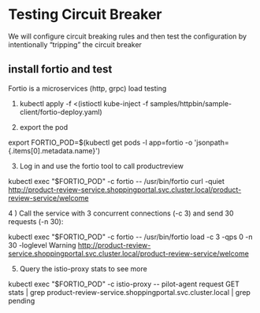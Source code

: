 # Testing Circuit Breaker

We will configure circuit breaking rules and then test the configuration by intentionally “tripping” the circuit breaker

## install fortio and test

Fortio is a microservices (http, grpc) load testing 

1) kubectl apply -f <(istioctl kube-inject -f samples/httpbin/sample-client/fortio-deploy.yaml)

2) export the pod 
 
export FORTIO_POD=$(kubectl get pods -l app=fortio -o 'jsonpath={.items[0].metadata.name}')

3) Log in and use the fortio tool to call productreview

kubectl exec "$FORTIO_POD" -c fortio -- /usr/bin/fortio curl -quiet http://product-review-service.shoppingportal.svc.cluster.local/product-review-service/welcome

4 ) Call the service with 3 concurrent connections (-c 3) and send 30 requests (-n 30):

kubectl exec "$FORTIO_POD" -c fortio -- /usr/bin/fortio load -c 3 -qps 0 -n 30 -loglevel Warning http://product-review-service.shoppingportal.svc.cluster.local/product-review-service/welcome

5) Query the istio-proxy stats to see more

kubectl exec "$FORTIO_POD" -c istio-proxy -- pilot-agent request GET stats | grep product-review-service.shoppingportal.svc.cluster.local | grep pending


